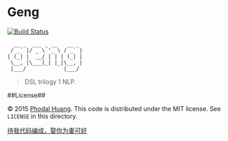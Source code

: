 # Geng

[![Build Status](https://travis-ci.org/phodal/geng.svg?branch=master)](https://travis-ci.org/phodal/geng)


      __ _  ___ _ __   __ _
     / _` |/ _ \ '_ \ / _` |
    | (_| |  __/ | | | (_| |
     \__, |\___|_| |_|\__, |
     |___/            |___/
 

> DSL trilogy 1 NLP. 

##License##

© 2015 [Phodal Huang](http://www.phodal.com). This code is distributed under the MIT license. See `LICENSE` in this directory.

[待我代码编成，娶你为妻可好](http://www.xuntayizhan.com/blog/ji-ke-ai-qing-zhi-er-shi-dai-wo-dai-ma-bian-cheng-qu-ni-wei-qi-ke-hao-wan/)
         
